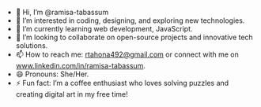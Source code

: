 - 👋 Hi, I’m @ramisa-tabassum
- 👀 I’m interested in coding, designing, and exploring new technologies.
- 🌱 I’m currently learning web development, JavaScript.
- 💞️ I’m looking to collaborate on open-source projects and innovative tech solutions.
- 📫 How to reach me: rtahona492@gmail.com or connect with me on www.linkedin.com/in/ramisa-tabassum.
- 😄 Pronouns: She/Her.
- ⚡ Fun fact: I’m a coffee enthusiast who loves solving puzzles and creating digital art in my free time!

<!---
ramisa-tabassum/ramisa-tabassum is a ✨ special ✨ repository because its `README.md` (this file) appears on your GitHub profile.
You can click the Preview link to take a look at your changes.
--->
